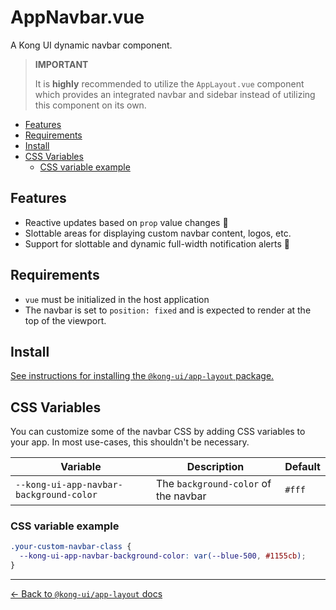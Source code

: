 # AppNavbar.vue

A Kong UI dynamic navbar component.

> **IMPORTANT**
>
> It is **highly** recommended to utilize the `AppLayout.vue` component which provides an integrated navbar and sidebar instead of utilizing this component on its own.

- [Features](#features)
- [Requirements](#requirements)
- [Install](#install)
- [CSS Variables](#css-variables)
  - [CSS variable example](#css-variable-example)

## Features

- Reactive updates based on `prop` value changes :rocket:
- Slottable areas for displaying custom navbar content, logos, etc.
- Support for slottable and dynamic full-width notification alerts :triangular_flag_on_post:

## Requirements

- `vue` must be initialized in the host application
- The navbar is set to `position: fixed` and is expected to render at the top of the viewport.

## Install

[See instructions for installing the `@kong-ui/app-layout` package.](../README.md#install)

## CSS Variables

You can customize some of the navbar CSS by adding CSS variables to your app. In most use-cases, this shouldn't be necessary.

Variable | Description | Default
---------|----------|---------
`--kong-ui-app-navbar-background-color` | The `background-color` of the navbar | `#fff`

### CSS variable example

```scss
.your-custom-navbar-class {
  --kong-ui-app-navbar-background-color: var(--blue-500, #1155cb);
}
```

---

[← Back to `@kong-ui/app-layout` docs](../README.md)
